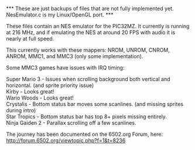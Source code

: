 *** These are just backups of files that are not fully implemented yet.  NesEmulator.c is my Linux/OpenGL port. ***

These files contain an NES emulator for the PIC32MZ.  It currently is running at 216 MHz, and if emulating the NES at around 20 FPS with audio it is nearly at full speed.

This currently works with these mappers: NROM, UNROM, CNROM, ANROM, MMC1, and MMC3 (only some implementation).

Some MMC3 games have issues with IRQ timing:

Super Mario 3 - Issues when scrolling background both vertical and horizontal. (and sprite priority issue)<br>
Kirby - Looks great!<br>
Wario Woods - Looks great!<br>
Crystalis - Bottom status bar moves some scanlines. (and missing sprites during intro) <br>
Star Tropics - Bottom status bar has top 8+ pixels missing entirely.<br>
Ninja Gaiden 2 - Parallax scrolling off a few scanlines.<br>

The journey has been documented on the 6502.org Forum, here: http://forum.6502.org/viewtopic.php?f=1&t=8236

